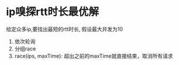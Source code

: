 # ip嗅探rtt时长最优解


给定众多ip,要找出最短的rtt时长, 假设最大并发为10

1. 依次轮询
2. 分组race
3. race(ips, maxTime): 超出之前的maxTime就直接结束，取消所有请求